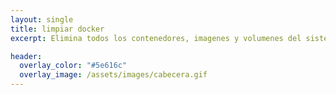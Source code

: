 ```yaml
---
layout: single
title: limpiar docker
excerpt: Elimina todos los contenedores, imagenes y volumenes del sistema

header:
  overlay_color: "#5e616c"
  overlay_image: /assets/images/cabecera.gif
---
```


<script src="https://gist.github.com/crakernano/6df122639a5db842c7e2e74e81351d24.js"></script>